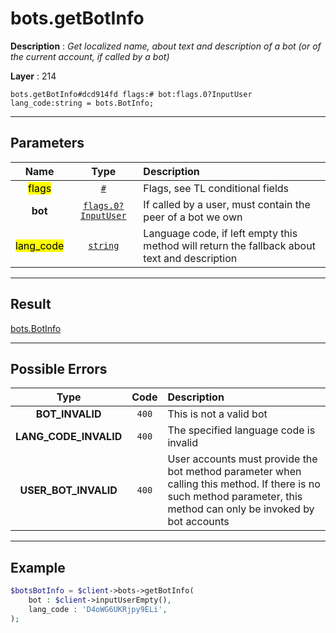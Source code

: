 # bots.getBotInfo

**Description** : *Get localized name, about text and description of a bot \(or of the current account, if called by a bot\)*

**Layer** : 214

```tl
bots.getBotInfo#dcd914fd flags:# bot:flags.0?InputUser lang_code:string = bots.BotInfo;
```

---

## Parameters

| Name | Type | Description |
| :---: | :---: | :--- |
| <mark>flags</mark> | [`#`](type/#) | Flags, see TL conditional fields |
| **bot** | [`flags.0?InputUser`](type/InputUser) | If called by a user, must contain the peer of a bot we own |
| <mark>lang_code</mark> | [`string`](type/string) | Language code, if left empty this method will return the fallback about text and description |

---

## Result

[bots.BotInfo](type/bots.BotInfo)

---

## Possible Errors

| Type | Code | Description |
| :---: | :---: | :--- |
| **BOT_INVALID** | `400` | This is not a valid bot |
| **LANG_CODE_INVALID** | `400` | The specified language code is invalid |
| **USER_BOT_INVALID** | `400` | User accounts must provide the bot method parameter when calling this method. If there is no such method parameter, this method can only be invoked by bot accounts |

---

## Example

```php
$botsBotInfo = $client->bots->getBotInfo(
	bot : $client->inputUserEmpty(),
	lang_code : 'D4oWG6UKRjpy9ELi',
);
```
